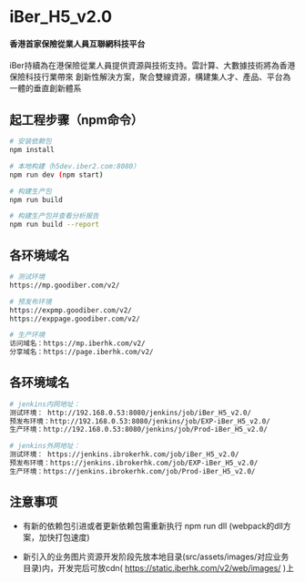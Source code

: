 # iBer_H5_v2.0

#### 香港首家保險從業人員互聯網科技平台

iBer持續為在港保險從業人員提供資源與技術支持。雲計算、大數據技術將為香港保險科技行業帶來
創新性解決方案，聚合雙線資源，構建集人才、產品、平台為一體的垂直創新體系

## 起工程步骤（npm命令）

``` bash
# 安装依赖包
npm install

# 本地构建（h5dev.iber2.com:8080）
npm run dev (npm start)

# 构建生产包
npm run build

# 构建生产包并查看分析报告
npm run build --report
```

## 各环境域名

``` bash
# 测试环境
https://mp.goodiber.com/v2/

# 预发布环境
https://expmp.goodiber.com/v2/
https://exppage.goodiber.com/v2/

# 生产环境
访问域名：https://mp.iberhk.com/v2/
分享域名：https://page.iberhk.com/v2/
```

## 各环境域名

``` bash
# jenkins内网地址：
测试环境： http://192.168.0.53:8080/jenkins/job/iBer_H5_v2.0/
预发布环境：http://192.168.0.53:8080/jenkins/job/EXP-iBer_H5_v2.0/
生产环境：http://192.168.0.53:8080/jenkins/job/Prod-iBer_H5_v2.0/

# jenkins外网地址：
测试环境： https://jenkins.ibrokerhk.com/job/iBer_H5_v2.0/
预发布环境：https://jenkins.ibrokerhk.com/job/EXP-iBer_H5_v2.0/
生产环境：https://jenkins.ibrokerhk.com/job/Prod-iBer_H5_v2.0/
```

## 注意事项

* 有新的依赖包引进或者更新依赖包需重新执行 npm run dll (webpack的dll方案，加快打包速度)

* 新引入的业务图片资源开发阶段先放本地目录(src/assets/images/对应业务目录)内，开发完后可放cdn( https://static.iberhk.com/v2/web/images/ )上